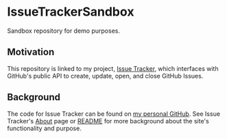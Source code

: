# IssueTrackerSandbox
Sandbox repository for demo purposes.

## Motivation
This repository is linked to my project, [Issue Tracker](), which interfaces with GitHub's public API to create, update, open, and close GitHub Issues.

## Background
The code for Issue Tracker can be found on [my personal GitHub](https://github.com/RHAM231/GitHub-Issue-Backend). See Issue Tracker's [About]() page or [README](https://github.com/RHAM231/GitHub-Issue-Backend#readme) for more background about the site's functionality and purpose.
